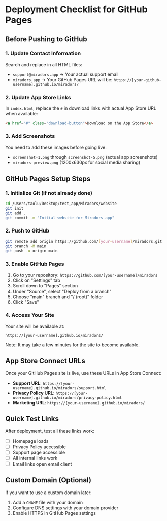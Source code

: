 # Deployment Checklist for GitHub Pages

## Before Pushing to GitHub

### 1. Update Contact Information
Search and replace in all HTML files:
- `support@miradors.app` → Your actual support email
- `miradors.app` → Your GitHub Pages URL will be: `https://[your-github-username].github.io/miradors/`

### 2. Update App Store Links
In `index.html`, replace the `#` in download links with actual App Store URL when available:
```html
<a href="#" class="download-button">Download on the App Store</a>
```

### 3. Add Screenshots
You need to add these images before going live:
- `screenshot-1.png` through `screenshot-5.png` (actual app screenshots)
- `miradors-preview.png` (1200x630px for social media sharing)

## GitHub Pages Setup Steps

### 1. Initialize Git (if not already done)
```bash
cd /Users/taolu/Desktop/test_app/Miradors/website
git init
git add .
git commit -m "Initial website for Miradors app"
```

### 2. Push to GitHub
```bash
git remote add origin https://github.com/[your-username]/miradors.git
git branch -M main
git push -u origin main
```

### 3. Enable GitHub Pages
1. Go to your repository: `https://github.com/[your-username]/miradors`
2. Click on "Settings" tab
3. Scroll down to "Pages" section
4. Under "Source", select "Deploy from a branch"
5. Choose "main" branch and "/ (root)" folder
6. Click "Save"

### 4. Access Your Site
Your site will be available at:
```
https://[your-username].github.io/miradors/
```

Note: It may take a few minutes for the site to become available.

## App Store Connect URLs

Once your GitHub Pages site is live, use these URLs in App Store Connect:

- **Support URL**: `https://[your-username].github.io/miradors/support.html`
- **Privacy Policy URL**: `https://[your-username].github.io/miradors/privacy-policy.html`
- **Marketing URL**: `https://[your-username].github.io/miradors/`

## Quick Test Links
After deployment, test all these links work:
- [ ] Homepage loads
- [ ] Privacy Policy accessible
- [ ] Support page accessible
- [ ] All internal links work
- [ ] Email links open email client

## Custom Domain (Optional)
If you want to use a custom domain later:
1. Add a `CNAME` file with your domain
2. Configure DNS settings with your domain provider
3. Enable HTTPS in GitHub Pages settings